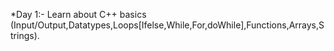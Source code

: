 *Day 1:- Learn about C++ basics (Input/Output,Datatypes,Loops[Ifelse,While,For,doWhile],Functions,Arrays,Strings).

